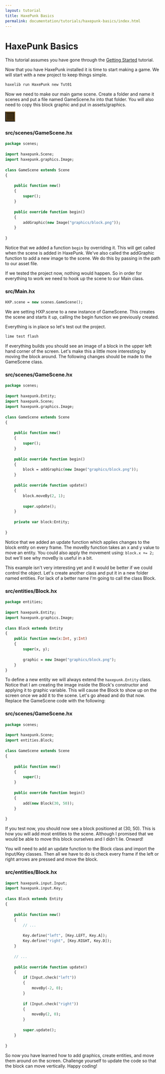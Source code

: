 ```yaml
---
layout: tutorial
title: HaxePunk Basics
permalink: documentation/tutorials/haxepunk-basics/index.html
---
```


# HaxePunk Basics

This tutorial assumes you have gone through the [Getting Started](/documentation/tutorials/getting-started/) tutorial.

Now that you have HaxePunk installed it is time to start making a game. We will start with a new project to keep things simple.

```bash
haxelib run HaxePunk new Tut01
```

Now we need to make our main game scene. Create a folder and name it scenes and put a file named GameScene.hx into that folder. You will also need to copy this block graphic and put in assets/graphics.

![Block Image](/documentation/tutorials/images/block.png)

### src/scenes/GameScene.hx

```haxe
package scenes;

import haxepunk.Scene;
import haxepunk.graphics.Image;

class GameScene extends Scene
{

	public function new()
	{
		super();
	}

	public override function begin()
	{
		addGraphic(new Image("graphics/block.png"));
	}

}
```

Notice that we added a function `begin` by overriding it. This will get called when the scene is added in HaxePunk. We've also called the addGraphic function to add a new image to the scene. We do this by passing in the path to our asset file.

If we tested the project now, nothing would happen. So in order for everything to work we need to hook up the scene to our Main class.

### src/Main.hx

```haxe
HXP.scene = new scenes.GameScene();
```

We are setting HXP.scene to a new instance of GameScene. This creates the scene and starts it up, calling the begin function we previously created.

Everything is in place so let's test out the project.

```bash
lime test flash
```

If everything builds you should see an image of a block in the upper left hand corner of the screen. Let's make this a little more interesting by moving the block around. The following changes should be made to the GameScene class.

### src/scenes/GameScene.hx

```haxe
package scenes;

import haxepunk.Entity;
import haxepunk.Scene;
import haxepunk.graphics.Image;

class GameScene extends Scene
{

	public function new()
	{
		super();
	}

	public override function begin()
	{
		block = addGraphic(new Image("graphics/block.png"));
	}

	public override function update()
	{
		block.moveBy(2, 1);

		super.update();
	}

	private var block:Entity;

}
```

Notice that we added an update function which applies changes to the block entity on every frame. The moveBy function takes an x and y value to move an entity. You could also apply the movement using:
`block.x += 2;`
but we'll see why moveBy is useful in a bit.

This example isn't very interesting yet and it would be better if we could control the object. Let's create another class and put it in a new folder named entities. For lack of a better name I'm going to call the class Block.

### src/entities/Block.hx

```haxe
package entities;

import haxepunk.Entity;
import haxepunk.graphics.Image;

class Block extends Entity
{
	public function new(x:Int, y:Int)
	{
		super(x, y);

		graphic = new Image("graphics/block.png");
	}
}
```

To define a new entity we will always extend the `haxepunk.Entity` class. Notice that I am creating the image inside the Block's constructor and applying it to graphic variable. This will cause the Block to show up on the screen once we add it to the scene. Let's go ahead and do that now. Replace the GameScene code with the following:

### src/scenes/GameScene.hx

```haxe
package scenes;

import haxepunk.Scene;
import entities.Block;

class GameScene extends Scene
{

	public function new()
	{
		super();
	}

	public override function begin()
	{
		add(new Block(30, 50));
	}

}
```

If you test now, you should now see a block positioned at (30, 50). This is how you will add most entities to the scene. Although I promised that we would be able to move this block ourselves and I didn't lie. Onward!

You will need to add an update function to the Block class and import the Input/Key classes. Then all we have to do is check every frame if the left or right arrows are pressed and move the block.

### src/entities/Block.hx

```haxe
import haxepunk.input.Input;
import haxepunk.input.Key;

class Block extends Entity
{

	public function new()
	{
		// ...

		Key.define("left", [Key.LEFT, Key.A]);
		Key.define("right", [Key.RIGHT, Key.D]);
	}

	// ...

	public override function update()
	{
		if (Input.check("left"))
		{
			moveBy(-2, 0);
		}

		if (Input.check("right"))
		{
			moveBy(2, 0);
		}

		super.update();
	}

}
```

So now you have learned how to add graphics, create entities, and move them around on the screen. Challenge yourself to update the code so that the block can move vertically. Happy coding!
